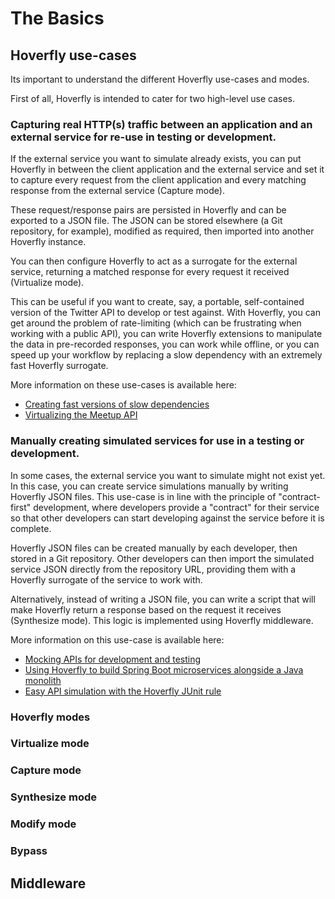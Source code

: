 # The Basics

## Hoverfly use-cases

Its important to understand the different Hoverfly use-cases and modes.

First of all, Hoverfly is intended to cater for two high-level use cases.

### Capturing real HTTP(s) traffic between an application and an external service for re-use in testing or development.

If the external service you want to simulate already exists, you can put Hoverfly in between the client application and the external service and set it to capture every request from the client application and every matching response from the external service (Capture mode).

These request/response pairs are persisted in Hoverfly and can be exported to a JSON file. The JSON can be stored elsewhere (a Git repository, for example), modified as required, then imported into another Hoverfly instance.

You can then configure Hoverfly to act as a surrogate for the external service, returning a matched response for every request it received (Virtualize mode).

This can be useful if you want to create, say, a portable, self-contained version of the Twitter API to develop or test against. With Hoverfly, you can get around the problem of rate-limiting (which can be frustrating when working with a public API), you can write Hoverfly extensions to manipulate the data in pre-recorded responses, you can work while offline, or you can speed up your workflow by replacing a slow dependency with an extremely fast Hoverfly surrogate.

More information on these use-cases is available here:

* [Creating fast versions of slow dependencies](http://www.specto.io/blog/speeding-up-your-slow-dependencies.html)
* [Virtualizing the Meetup API](http://www.specto.io/blog/hoverfly-meetup-api.html)


### Manually creating simulated services for use in a testing or development.

In some cases, the external service you want to simulate might not exist yet. In this case, you can create service simulations manually by writing Hoverfly JSON files. This use-case is in line with the principle of "contract-first" development, where developers provide a "contract" for their service so that other developers can start developing against the service before it is complete.

Hoverfly JSON files can be created manually by each developer, then stored in a Git repository. Other developers can then import the simulated service JSON directly from the repository URL, providing them with a Hoverfly surrogate of the service to work with.

Alternatively, instead of writing a JSON file, you can write a script that will make Hoverfly return a response based on the request it receives (Synthesize mode). This logic is implemented using Hoverfly middleware.  

More information on this use-case is available here:

* [Mocking APIs for development and testing](http://www.specto.io/blog/api-mocking-for-dev-and-test-part-1.html)
* [Using Hoverfly to build Spring Boot microservices alongside a Java monolith](http://www.specto.io/blog/using-api-simulation-to-build-microservices.html)
* [Easy API simulation with the Hoverfly JUnit rule](https://specto.io/blog/hoverfly-junit-api-simulation.html)

### Hoverfly modes

### Virtualize mode

### Capture mode

### Synthesize mode

### Modify mode

### Bypass

## Middleware
